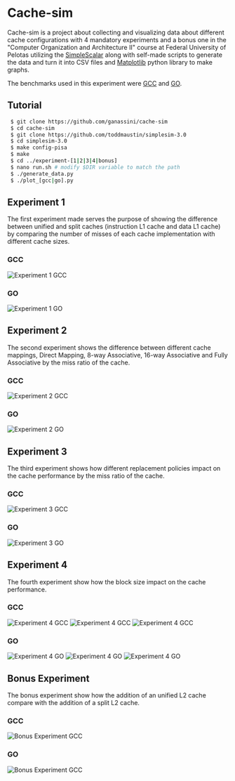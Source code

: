 # Cache-sim

Cache-sim is a project about collecting and visualizing data about different cache configurations with 4 mandatory experiments and a bonus one in the "Computer Organization and Architecture II" course at Federal University of Pelotas utilizing the [SimpleScalar](https://github.com/toddmaustin/simplesim-3.0) along with self-made scripts to generate the data and turn it into CSV files and [Matplotlib](https://matplotlib.org/) python library to make graphs.

The benchmarks used in this experiment were [GCC](https://www.spec.org/cpu2000/CINT2000/176.gcc/docs/176.gcc.html) and [GO](https://www.spec.org/cpu95/CINT95/099.go/).

## Tutorial

```bash
 $ git clone https://github.com/ganassini/cache-sim
 $ cd cache-sim
 $ git clone https://github.com/toddmaustin/simplesim-3.0
 $ cd simplesim-3.0
 $ make config-pisa
 $ make
 $ cd ../experiment-[1|2|3|4|bonus]
 $ nano run.sh # modify $DIR variable to match the path
 $ ./generate_data.py
 $ ./plot_[gcc|go].py
```

## Experiment 1
The first experiment made serves the purpose of showing the difference between unified and split caches (instruction L1 cache and data L1 cache) by comparing the number of misses of each cache implementation with different cache sizes.

### GCC
![Experiment 1 GCC](experiment-1/images/gcc_plot_1.png)
### GO
![Experiment 1 GO](experiment-1/images/go_plot_1.png)

## Experiment 2
The second experiment shows the difference between different cache mappings, Direct Mapping, 8-way Associative, 16-way Associative and Fully Associative by the miss ratio of the cache.

### GCC
![Experiment 2 GCC](experiment-2/images/gcc_plot.png)
### GO
![Experiment 2 GO](experiment-2/images/go_plot.png)


## Experiment 3
The third experiment shows how different replacement policies impact on the cache performance by the miss ratio of the cache.
### GCC
![Experiment 3 GCC](experiment-3/images/gcc_plot_1.png)
### GO
![Experiment 3 GO](experiment-3/images/go_plot_1.png)

## Experiment 4
The fourth experiment show how the block size impact on the cache performance.

### GCC
![Experiment 4 GCC](experiment-4/images/gcc_plot_2.png)
![Experiment 4 GCC](experiment-4/images/gcc_plot_3.png)
![Experiment 4 GCC](experiment-4/images/gcc_plot_4.png)
### GO
![Experiment 4 GO](experiment-4/images/go_plot_2.png)
![Experiment 4 GO](experiment-4/images/go_plot_3.png)
![Experiment 4 GO](experiment-4/images/go_plot_4.png)

## Bonus Experiment
The bonus experiment show how the addition of an unified L2 cache compare with the addition of a split L2 cache.

### GCC
![Bonus Experiment GCC](experiment-bonus/images/gcc_plot.png)
### GO
![Bonus Experiment GCC](experiment-bonus/images/go_plot.png)
